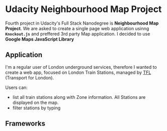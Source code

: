 # Udacity Neighbourhood Map Project

Fourth project in Udacity's Full Stack Nanodegree is **Neighbourhood Map Project**. We are asked to create a single page web application usinng **`Knockout.js`** and preffered 3rd party Map application. I decided to use **Google Maps JavaScript Library**

## Application
I'm a regular user of London underground services, therefore I wanted to create a web app, focused on London Train Stations, managed by [TFL](https://tfl.gov.uk) (Transport for London).

Users can:
 - list all train stations along with Zone information. All Stations are displayed on the map.
 - filter stations by typing




## Frameworks

